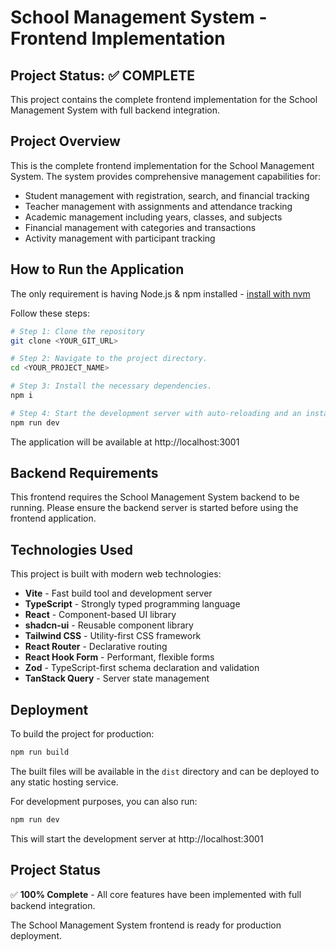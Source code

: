 # School Management System - Frontend Implementation

## Project Status: ✅ COMPLETE

This project contains the complete frontend implementation for the School Management System with full backend integration.

## Project Overview

This is the complete frontend implementation for the School Management System. The system provides comprehensive management capabilities for:

- Student management with registration, search, and financial tracking
- Teacher management with assignments and attendance tracking
- Academic management including years, classes, and subjects
- Financial management with categories and transactions
- Activity management with participant tracking

## How to Run the Application

The only requirement is having Node.js & npm installed - [install with nvm](https://github.com/nvm-sh/nvm#installing-and-updating)

Follow these steps:

```sh
# Step 1: Clone the repository
git clone <YOUR_GIT_URL>

# Step 2: Navigate to the project directory.
cd <YOUR_PROJECT_NAME>

# Step 3: Install the necessary dependencies.
npm i

# Step 4: Start the development server with auto-reloading and an instant preview.
npm run dev
```

The application will be available at http://localhost:3001

## Backend Requirements

This frontend requires the School Management System backend to be running. Please ensure the backend server is started before using the frontend application.

## Technologies Used

This project is built with modern web technologies:

- **Vite** - Fast build tool and development server
- **TypeScript** - Strongly typed programming language
- **React** - Component-based UI library
- **shadcn-ui** - Reusable component library
- **Tailwind CSS** - Utility-first CSS framework
- **React Router** - Declarative routing
- **React Hook Form** - Performant, flexible forms
- **Zod** - TypeScript-first schema declaration and validation
- **TanStack Query** - Server state management

## Deployment

To build the project for production:

```sh
npm run build
```

The built files will be available in the `dist` directory and can be deployed to any static hosting service.

For development purposes, you can also run:

```sh
npm run dev
```

This will start the development server at http://localhost:3001

## Project Status

✅ **100% Complete** - All core features have been implemented with full backend integration.

The School Management System frontend is ready for production deployment.
